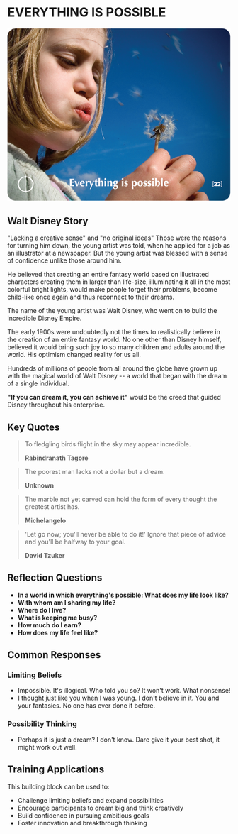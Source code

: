 # EVERYTHING IS POSSIBLE

![Everything is Possible Card](TCG-CARDS-H/Everything_is_possible.png)

## Walt Disney Story
"Lacking a creative sense" and "no original ideas" Those were the reasons for turning him down, the young artist was told, when he applied for a job as an illustrator at a newspaper. But the young artist was blessed with a sense of confidence unlike those around him.

He believed that creating an entire fantasy world based on illustrated characters creating them in larger than life-size, illuminating it all in the most colorful bright lights, would make people forget their problems, become child-like once again and thus reconnect to their dreams.

The name of the young artist was Walt Disney, who went on to build the incredible Disney Empire.

The early 1900s were undoubtedly not the times to realistically believe in the creation of an entire fantasy world. No one other than Disney himself, believed it would bring such joy to so many children and adults around the world. His optimism changed reality for us all.

Hundreds of millions of people from all around the globe have grown up with the magical world of Walt Disney -- a world that began with the dream of a single individual.

**"If you can dream it, you can achieve it"** would be the creed that guided Disney throughout his enterprise.

## Key Quotes

> To fledgling birds flight in the sky may appear incredible.
> 
> **Rabindranath Tagore**

> The poorest man lacks not a dollar but a dream.
> 
> **Unknown**

> The marble not yet carved can hold the form of every thought the greatest artist has.
> 
> **Michelangelo**

> 'Let go now; you'll never be able to do it!' Ignore that piece of advice and you'll be halfway to your goal.
> 
> **David Tzuker**

## Reflection Questions

- **In a world in which everything's possible: What does my life look like?**
- **With whom am I sharing my life?**
- **Where do I live?**
- **What is keeping me busy?**
- **How much do I earn?**
- **How does my life feel like?**

## Common Responses

### Limiting Beliefs
- Impossible. It's illogical. Who told you so? It won't work. What nonsense!
- I thought just like you when I was young. I don't believe in it. You and your fantasies. No one has ever done it before.

### Possibility Thinking
- Perhaps it is just a dream? I don't know. Dare give it your best shot, it might work out well.

## Training Applications

This building block can be used to:
- Challenge limiting beliefs and expand possibilities
- Encourage participants to dream big and think creatively
- Build confidence in pursuing ambitious goals
- Foster innovation and breakthrough thinking
